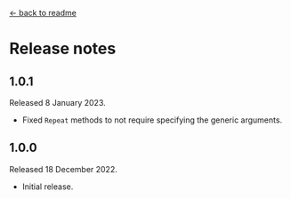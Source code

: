 [← back to readme](README.md)

# Release notes

## 1.0.1
Released 8 January 2023.

* Fixed `Repeat` methods to not require specifying the generic arguments.

## 1.0.0
Released 18 December 2022.

* Initial release.